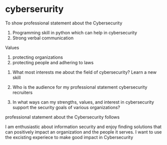 # cyberserurity
To show professional statement about the Cybersecurity

1) Programming skill in python which can help in cybersecurity
2) Strong verbal communication


Values
1) protecting organizations
2) protecting people and  adhering to laws


1. What most interests me about the field of cybersecurity?
   Learn a new skill

3. Who is the audience for my professional statement
   cybersecurity recruiters
5. In what ways can my strengths, values, and interest in cybersecurity support the
security goals of various organizations?

professional statement about the Cybersecurity follows

I am enthusiastic about information security and enjoy finding solutions that can positively impact an organization and the people it serves. 
I want to use the excisting experiece to make good impact in Cybersecurity
